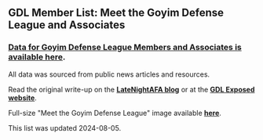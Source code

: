 ## GDL Member List: Meet the Goyim Defense League and Associates

### [Data for Goyim Defense League Members and Associates is available here](https://github.com/LateNightAFA/GDL-members/blob/main/GDL%20Members%20and%20Associates%20-%20June%202024.csv).

All data was sourced from public news articles and resources.

Read the original write-up on the **[LateNightAFA blog](https://latenightafa.noblogs.org/gdl-list/)** or at the **[GDL Exposed website](https://goyimdefenseleague.noblogs.org/gdl-list/)**.

Full-size "Meet the Goyim Defense League" image available **[here](https://latenightafa.noblogs.org/files/2024/08/Meet-the-GDL-2024.jpg)**.

This list was updated 2024-08-05.
